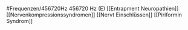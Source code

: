 #Frequenzen/456720Hz
456720 Hz (E)
[[Entrapment Neuropathien]]
[[Nervenkompressionssyndromen]]
[[Nervt Einschlüssen]]
[[Piriformin Syndrom]]